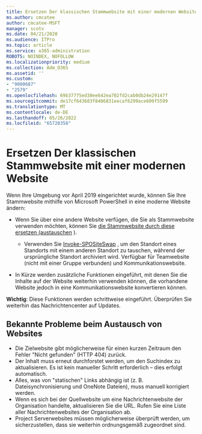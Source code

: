 ```yaml
---
title: Ersetzen Der klassischen Stammwebsite mit einer modernen Website
ms.author: cmcatee
author: cmcatee-MSFT
manager: scotv
ms.date: 04/21/2020
ms.audience: ITPro
ms.topic: article
ms.service: o365-administration
ROBOTS: NOINDEX, NOFOLLOW
ms.localizationpriority: medium
ms.collection: Adm_O365
ms.assetid: ''
ms.custom:
- "9000687"
- "2579"
ms.openlocfilehash: 69b37775ed30ee642ea702fd2cab0db24e29147f
ms.sourcegitcommit: de17cf643683f8406831eecaf6299ace609f5599
ms.translationtype: MT
ms.contentlocale: de-DE
ms.lasthandoff: 05/26/2022
ms.locfileid: "65728358"
---
```

# <a name="swap-your-classic-root-site-with-a-modern-site"></a>Ersetzen Der klassischen Stammwebsite mit einer modernen Website

Wenn Ihre Umgebung vor April 2019 eingerichtet wurde, können Sie Ihre Stammwebsite mithilfe von Microsoft PowerShell in eine moderne Website ändern:

- Wenn Sie über eine andere Website verfügen, die Sie als Stammwebsite verwenden möchten, können Sie [die Stammwebsite durch diese ersetzen (austauschen](https://docs.microsoft.com/sharepoint/modern-root-site) ).

  - Verwenden Sie [Invoke-SPOSiteSwap](https://docs.microsoft.com/powershell/module/sharepoint-online/invoke-spositeswap?view=sharepoint-ps&preserve-view=true) , um den Standort eines Standorts mit einem anderen Standort zu tauschen, während der ursprüngliche Standort archiviert wird. Verfügbar für Teamwebsite (nicht mit einer Gruppe verbunden) und Kommunikationswebsite.

- In Kürze werden zusätzliche Funktionen eingeführt, mit denen Sie die Inhalte auf der Website weiterhin verwenden können, die vorhandene Website jedoch in eine Kommunikationswebsite konvertieren können.

**Wichtig**: Diese Funktionen werden schrittweise eingeführt. Überprüfen Sie weiterhin das Nachrichtencenter auf Updates.

## <a name="known-issues-with-swapping-sites"></a>Bekannte Probleme beim Austausch von Websites

- Die Zielwebsite gibt möglicherweise für einen kurzen Zeitraum den Fehler "Nicht gefunden" (HTTP 404) zurück.
- Der Inhalt muss erneut durchforstet werden, um den Suchindex zu aktualisieren. Es ist kein manueller Schritt erforderlich – dies erfolgt automatisch.
- Alles, was von "statischen" Links abhängig ist (z. B. Dateisynchronisierung und OneNote Dateien), muss manuell korrigiert werden.
- Wenn es sich bei der Quellwebsite um eine Nachrichtenwebsite der Organisation handelte, aktualisieren Sie die URL. Rufen Sie eine Liste aller Nachrichtenwebsites der Organisation ab.
- Project Serverwebsites müssen möglicherweise überprüft werden, um sicherzustellen, dass sie weiterhin ordnungsgemäß zugeordnet sind.

